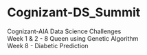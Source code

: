 # Cognizant-DS_Summit
Cognizant-AIA Data Science Challenges  
Week 1 & 2 - 8 Queen using Genetic Algorithm  
Week 8 - Diabetic Prediction
